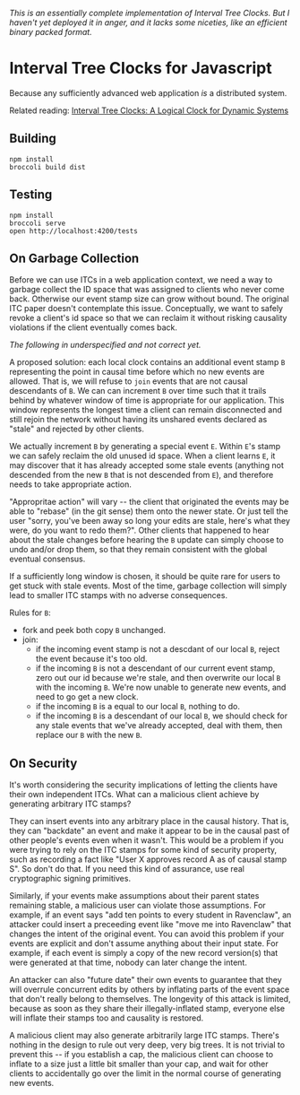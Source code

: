 *This is an essentially complete implementation of Interval Tree Clocks. But I haven't yet deployed it in anger, and it lacks some niceties, like an efficient binary packed format.*

Interval Tree Clocks for Javascript
===================================

Because any sufficiently advanced web application *is* a distributed
system.

Related reading: [Interval Tree Clocks: A Logical Clock for Dynamic Systems](http://gsd.di.uminho.pt/members/cbm/ps/itc2008.pdf)


Building
--------

    npm install
	broccoli build dist

Testing
-------

    npm install
	broccoli serve
	open http://localhost:4200/tests

On Garbage Collection
---------------------

Before we can use ITCs in a web application context, we need a way to garbage collect the ID space that was assigned to clients who never come back. Otherwise our event stamp size can grow without bound. The original ITC paper doesn't contemplate this issue. Conceptually, we want to safely revoke a client's id space so that we can reclaim it without risking causality violations if the client eventually comes back.

*The following in underspecified and not correct yet.*

A proposed solution: each local clock contains an additional event stamp `B` representing the point in causal time before which no new events are allowed. That is, we will refuse to `join` events that are not causal descendants of `B`. We can can increment `B` over time such that it trails behind by whatever window of time is appropriate for our application. This window represents the longest time a client can remain disconnected and still rejoin the network without having its unshared events declared as "stale" and rejected by other clients.

We actually increment `B` by generating a special event `E`. Within `E`'s stamp we can safely reclaim the old unused id space. When a client learns `E`, it may discover that it has already accepted some stale events (anything not descended from the new `B` that is not descended from `E`), and therefore needs to take appropriate action.

"Appropritae action" will vary -- the client that originated the events may be able to "rebase" (in the git sense) them onto the newer state. Or just tell the user "sorry, you've been away so long your edits are stale, here's what they were, do you want to redo them?". Other clients that happened to hear about the stale changes before hearing the `B` update can simply choose to undo and/or drop them, so that they remain consistent with the global eventual consensus.

If a sufficiently long window is chosen, it should be quite rare for users to get stuck with stale events. Most of the time, garbage collection will simply lead to smaller ITC stamps with no adverse consequences.

Rules for `B`:
- fork and peek both copy `B` unchanged.
- join:
  - if the incoming event stamp is not a descdant of our local `B`, reject the event because it's too old.
  - if the incoming `B` is not a descendant of our current event stamp, zero out our id because we're stale, and then overwrite our local `B` with the incoming `B`. We're now unable to generate new events, and need to go get a new clock.
  - if the incoming `B` is a equal to our local `B`, nothing to do.
  - if the incoming `B` is a descendant of our local `B`, we should check for any stale events that we've already accepted, deal with them, then replace our `B` with the new `B`.

On Security
------------

It's worth considering the security implications of letting the clients have their own independent ITCs. What can a malicious client achieve by generating arbitrary ITC stamps?

They can insert events into any arbitrary place in the causal history. That is, they can "backdate" an event and make it appear to be in the causal past of other people's events even when it wasn't. This would be a problem if you were trying to rely on the ITC stamps for some kind of security property, such as recording a fact like "User X approves record A as of causal stamp S". So don't do that. If you need this kind of assurance, use real cryptographic signing primitives.

Similarly, if your events make assumptions about their parent states remaining stable, a malicious user can violate those assumptions. For example, if an event says "add ten points to every student in Ravenclaw", an attacker could insert a preceeding event like "move me into Ravenclaw" that changes the intent of the original event. You can avoid this problem if your events are explicit and don't assume anything about their input state. For example, if each event is simply a copy of the new record version(s) that were generated at that time, nobody can later change the intent.

An attacker can also "future date" their own events to guarantee that they will overrule concurrent edits by others by inflating parts of the event space that don't really belong to themselves. The longevity of this attack is limited, because as soon as they share their illegally-inflated stamp, everyone else will inflate their stamps too and causality is restored. 

A malicious client may also generate arbitrarily large ITC stamps. There's nothing in the design to rule out very deep, very big trees. It is not trivial to prevent this -- if you establish a cap, the malicious client can choose to inflate to a size just a little bit smaller than your cap, and wait for other clients to accidentally go over the limit in the normal course of generating new events. 
